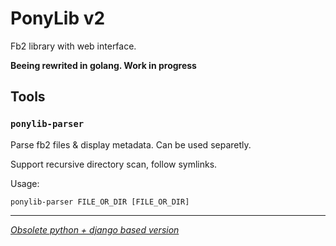 # PonyLib v2

Fb2 library with web interface.

**Beeing rewrited in golang. Work in progress**

## Tools

### `ponylib-parser`

Parse fb2 files & display metadata. Can be used separetly.

Support recursive directory scan, follow symlinks.

Usage:

```
ponylib-parser FILE_OR_DIR [FILE_OR_DIR]
```

---

_[Obsolete python + django based version](https://github.com/maizy/PonyLib/tree/v1)_

